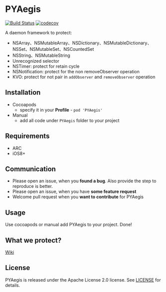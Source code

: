 # PYAegis
[![Build Status](https://travis-ci.com/Pluto-Y/PYAegis.svg?token=LaVCz9PJ9TzsasS9dizp&branch=master)](https://travis-ci.com/Pluto-Y/PYAegis)
[![codecov](https://codecov.io/gh/Pluto-Y/PYAegis/branch/master/graph/badge.svg?token=5yiHobxSI6)](https://codecov.io/gh/Pluto-Y/PYAegis)

A daemon framework to protect:
 - NSArray、NSMutableArray、NSDictionary、NSMutableDictionary、NSSet、NSMutableSet、NSCountedSet
 - NSString、NSMutableString
 - Unrecognized selector
 - NSTimer: protect for retain cycle
 - NSNotification: protect for the non removeObserver operation 
 - KVO: protect for not pair in `addObserver` and `removeObserver` operation

## Installation
- Cocoapods
  - specify it in your **Profile** - `pod 'PYAegis'`
- Manual
  - add all code under `PYAegis` folder to your project

## Requirements
- ARC
- iOS8+

## Communication
- Please open an issue, when you **found a bug**. Also provide the step to reproduce is better.
- Please open an issue, when you have **some feature request**
- Welcome pull request when you **want to contribute** for PYAegis

## Usage
Use cocoapods or manual add PYAegis to your project. Done!

## What we protect?
[Wiki](https://github.com/Pluto-Y/PYAegis/wiki)

## License
PYAegis is released under the Apache License 2.0 license. See [LICENSE](https://github.com/Pluto-Y/PYAegis/blob/master/LICENSE) for details.
